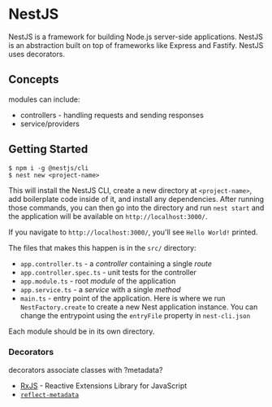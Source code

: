 # NestJS

NestJS is a framework for building Node.js server-side applications. NestJS is an abstraction built on top of frameworks like Express and Fastify. NestJS uses decorators.

## Concepts

modules can include:

- controllers - handling requests and sending responses
- service/providers

## Getting Started

```console
$ npm i -g @nestjs/cli
$ nest new <project-name>
```

This will install the NestJS CLI, create a new directory at `<project-name>`, add boilerplate code inside of it, and install any dependencies. After running those commands, you can then go into the directory and run `nest start` and the application will be available on `http://localhost:3000/`.

If you navigate to `http://localhost:3000/`, you'll see `Hello World!` printed.

The files that makes this happen is in the `src/` directory:

- `app.controller.ts` - a _controller_ containing a single _route_
- `app.controller.spec.ts` - unit tests for the controller
- `app.module.ts` - root _module_ of the application
- `app.service.ts` - a _service_ with a single _method_
- `main.ts` - entry point of the application. Here is where we run `NestFactory.create` to create a new Nest application instance. You can change the entrypoint using the `entryFile` property in `nest-cli.json`

Each module should be in its own directory.

### Decorators

decorators associate classes with ?metadata?


- [RxJS](https://rxjs.dev/) - Reactive Extensions Library for JavaScript
- [`reflect-metadata`](https://github.com/rbuckton/reflect-metadata)